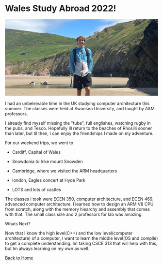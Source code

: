 # Wales Study Abroad 2022!

![image](WALESPIC3-min.jpg)

I had an unbeleivable time in the UK studying computer architecture this summer. The classes were held at Swansea University, and taught by A&M professors.

 I already find myself missing the "tube", full englishes, watching rugby in the pubs, and Tesco. Hopefully Ill return to the beaches of Rhosilli sooner than later, but til then, I can enjoy the friendships I made on my adventure. 

For our weekend trips, we went to

- Cardiff, Capital of Wales

- Snowdonia to hike mount Snowden

- Cambridge, where we visited the ARM headquarters

- london, Eagles concert at Hyde Park

- LOTS and lots of castles


The classes I took were ECEN 350, computer architecture, and ECEN 469, advanced computer architecture. I learned how to design an ARM V8 CPU from scratch, along with the memory hiearchy and assembly that comes with that. The small class size and 2 professors for lab was amazing.


Whats Next?

Now that I know the high level(C++) and the low level(computer architecture) of a computer, I want to learn the middle level(OS and compile) to get a complete understanding. Im taking CSCE 313 that will help with this, but Im always learning on my own as well.
 
[Back to Home](/README.md)
